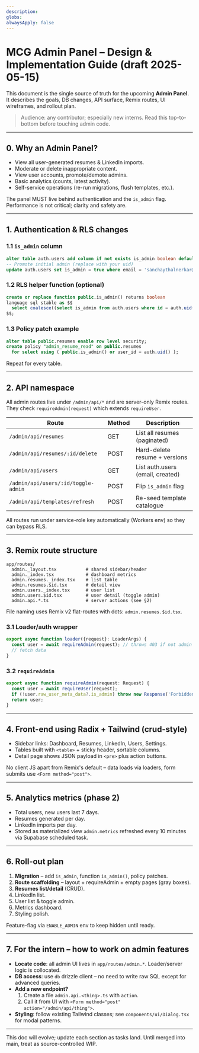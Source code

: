 ```yaml
---
description: 
globs: 
alwaysApply: false
---
```

# MCG Admin Panel – Design & Implementation Guide  (draft 2025-05-15)

This document is the single source of truth for the upcoming **Admin Panel**.  
It describes the goals, DB changes, API surface, Remix routes, UI wireframes, and rollout plan.

> Audience: any contributor; especially new interns. Read this top-to-bottom before touching admin code.

---
## 0. Why an Admin Panel?

* View all user-generated resumes & LinkedIn imports.
* Moderate or delete inappropriate content.
* View user accounts, promote/demote admins.
* Basic analytics (counts, latest activity).
* Self-service operations (re-run migrations, flush templates, etc.).

The panel MUST live behind authentication and the `is_admin` flag.  
Performance is not critical; clarity and safety are.

---
## 1. Authentication & RLS changes

### 1.1 `is_admin` column
```sql
alter table auth.users add column if not exists is_admin boolean default false;
-- Promote initial admin (replace with your uid)
update auth.users set is_admin = true where email = 'sanchaythalnerkar@gmail.com';
```

### 1.2 RLS helper function (optional)
```sql
create or replace function public.is_admin() returns boolean
language sql stable as $$
  select coalesce((select is_admin from auth.users where id = auth.uid()), false);
$$;
```
### 1.3 Policy patch example
```sql
alter table public.resumes enable row level security;
create policy "admin_resume_read" on public.resumes
  for select using ( public.is_admin() or user_id = auth.uid() );
```
Repeat for every table.

---
## 2. API namespace

All admin routes live under `/admin/api/*` and are server-only Remix routes.
They check `requireAdmin(request)` which extends `requireUser`.

| Route                             | Method | Description                      |
|-----------------------------------|--------|----------------------------------|
| `/admin/api/resumes`              | GET    | List all resumes (paginated)     |
| `/admin/api/resumes/:id/delete`   | POST   | Hard-delete resume + versions     |
| `/admin/api/users`                | GET    | List auth.users (email, created) |
| `/admin/api/users/:id/toggle-admin`| POST  | Flip `is_admin` flag              |
| `/admin/api/templates/refresh`    | POST   | Re-seed template catalogue        |

All routes run under service-role key automatically (Workers env) so they can bypass RLS.

---
## 3. Remix route structure
```text
app/routes/
  admin._layout.tsx           # shared sidebar/header
  admin._index.tsx            # dashboard metrics
  admin.resumes._index.tsx    # list table
  admin.resumes.$id.tsx       # detail view
  admin.users._index.tsx      # user list
  admin.users.$id.tsx         # user detail (toggle admin)
  admin.api.*.ts              # server actions (see §2)
```
File naming uses Remix v2 flat-routes with dots: `admin.resumes.$id.tsx`.

### 3.1 Loader/auth wrapper
```ts
export async function loader({request}: LoaderArgs) {
  const user = await requireAdmin(request); // throws 403 if not admin
  // fetch data
}
```

### 3.2 `requireAdmin`
```ts
export async function requireAdmin(request: Request) {
  const user = await requireUser(request);
  if (!user.raw_user_meta_data?.is_admin) throw new Response('Forbidden', {status:403});
  return user;
}
```

---
## 4. Front-end using Radix + Tailwind (crud-style)

* Sidebar links: Dashboard, Resumes, LinkedIn, Users, Settings.
* Tables built with `<table>` + sticky header, sortable columns.
* Detail page shows JSON payload in `<pre>` plus action buttons.

No client JS apart from Remix's default – data loads via loaders, form submits use `<Form method="post">`.

---
## 5. Analytics metrics (phase 2)

* Total users, new users last 7 days.
* Resumes generated per day.
* LinkedIn imports per day.
* Stored as materialized view `admin.metrics` refreshed every 10 minutes via Supabase scheduled task.

---
## 6. Roll-out plan

1. **Migration** – add `is_admin`, function `is_admin()`, policy patches.
2. **Route scaffolding** – layout + requireAdmin + empty pages (gray boxes).
3. **Resumes list/detail** (CRUD).
4. LinkedIn list.
5. User list & toggle admin.
6. Metrics dashboard.
7. Styling polish.

Feature-flag via `ENABLE_ADMIN` env to keep hidden until ready.

---
## 7. For the intern – how to work on admin features

* **Locate code**: all admin UI lives in `app/routes/admin.*`. Loader/server logic is collocated.
* **DB access**: use `db` drizzle client – no need to write raw SQL except for advanced queries.
* **Add a new endpoint?**
  1. Create a file `admin.api.<thing>.ts` with `action`.
  2. Call it from UI with `<Form method="post" action="/admin/api/thing">`.
* **Styling**: follow existing Tailwind classes; see `components/ui/Dialog.tsx` for modal patterns.

---
This doc will evolve; update each section as tasks land.  Until merged into main, treat as source-controlled WIP.
